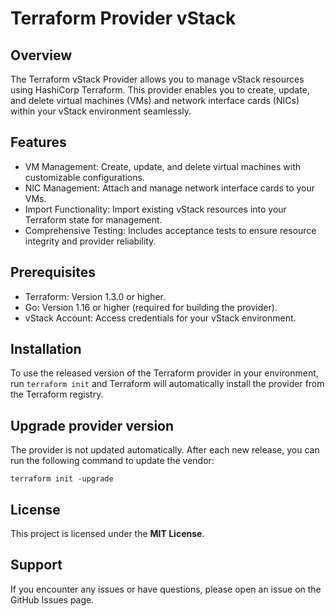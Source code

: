# Terraform Provider vStack

## Overview
The Terraform vStack Provider allows you to manage vStack resources using HashiCorp Terraform. This provider enables you to create, update, and delete virtual machines (VMs) and network interface cards (NICs) within your vStack environment seamlessly.

## Features
* VM Management: Create, update, and delete virtual machines with customizable configurations.
* NIC Management: Attach and manage network interface cards to your VMs.
* Import Functionality: Import existing vStack resources into your Terraform state for management.
* Comprehensive Testing: Includes acceptance tests to ensure resource integrity and provider reliability.

## Prerequisites
* Terraform: Version 1.3.0 or higher.
* Go: Version 1.16 or higher (required for building the provider).
* vStack Account: Access credentials for your vStack environment.

## Installation
To use the released version of the Terraform provider in your environment, run `terraform init` and Terraform will automatically install the provider from the Terraform registry.

## Upgrade provider version
The provider is not updated automatically. After each new release, you can run the following command to update the vendor:
```
terraform init -upgrade
```

## License

This project is licensed under the **MIT License**.

## Support
If you encounter any issues or have questions, please open an issue on the GitHub Issues page.

